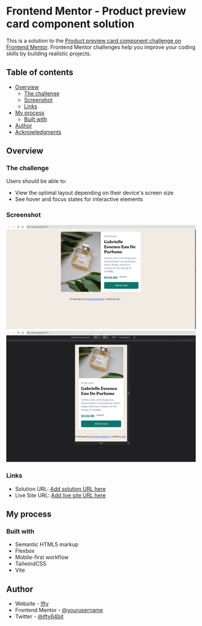 # Frontend Mentor - Product preview card component solution

This is a solution to the [Product preview card component challenge on Frontend Mentor](https://www.frontendmentor.io/challenges/product-preview-card-component-GO7UmttRfa). Frontend Mentor challenges help you improve your coding skills by building realistic projects.

## Table of contents

-   [Overview](#overview)
    -   [The challenge](#the-challenge)
    -   [Screenshot](#screenshot)
    -   [Links](#links)
-   [My process](#my-process)
    -   [Built with](#built-with)
-   [Author](#author)
-   [Acknowledgments](#acknowledgments)

## Overview

### The challenge

Users should be able to:

-   View the optimal layout depending on their device's screen size
-   See hover and focus states for interactive elements

### Screenshot

![](./screenshot1.png)
![](./screenshot2.png)

### Links

-   Solution URL: [Add solution URL here](https://github.com/ifty64bit/product_preview_card_component)
-   Live Site URL: [Add live site URL here](https://ifty64bit.github.io/product_preview_card_component/)

## My process

### Built with

-   Semantic HTML5 markup
-   Flexbox
-   Mobile-first workflow
-   TailwindCSS
-   Vite

## Author

-   Website - [Ifty](https://ifty64bit.github.io)
-   Frontend Mentor - [@yourusername](https://www.frontendmentor.io/profile/yourusername)
-   Twitter - [@ifty64bit](https://www.twitter.com/ifty64bit)
